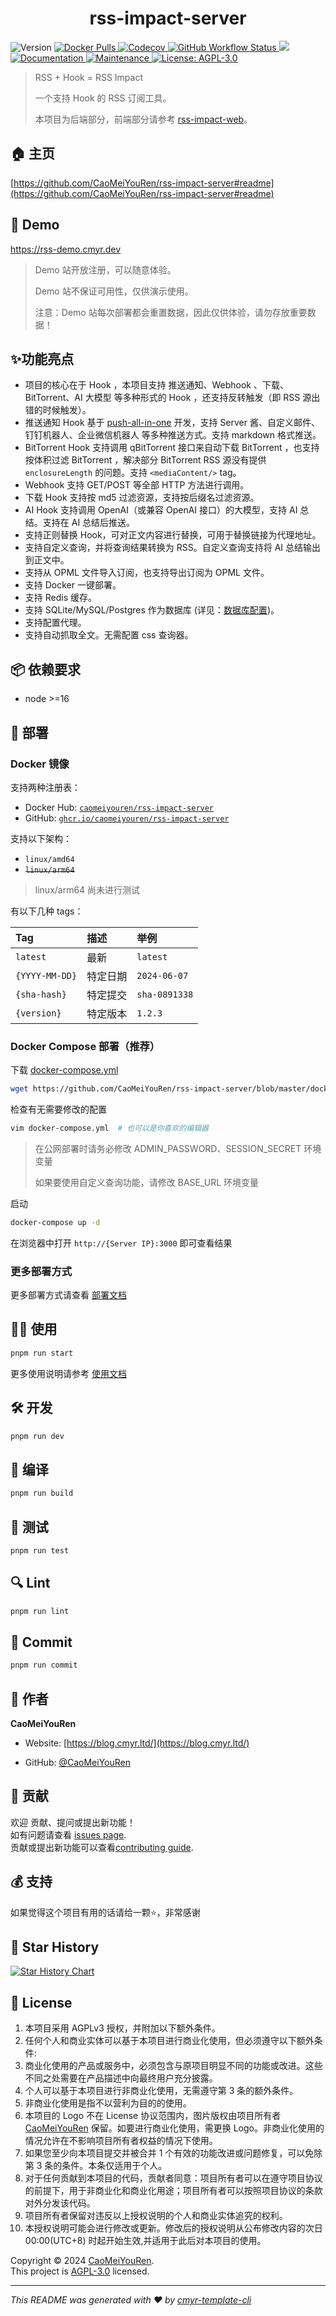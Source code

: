 <h1 align="center">rss-impact-server </h1>
<p>
  <img alt="Version" src="https://img.shields.io/github/package-json/v/CaoMeiYouRen/rss-impact-server" />
  <a href="https://hub.docker.com/r/caomeiyouren/rss-impact-server" target="_blank">
  <img alt="Docker Pulls" src="https://img.shields.io/docker/pulls/caomeiyouren/rss-impact-server">
  </a>
    <a href="https://app.codecov.io/gh/CaoMeiYouRen/rss-impact-server" target="_blank">
     <img alt="Codecov" src="https://img.shields.io/codecov/c/github/CaoMeiYouRen/rss-impact-server">
  </a>
  <a href="https://github.com/CaoMeiYouRen/rss-impact-server/actions?query=workflow%3ARelease" target="_blank">
    <img alt="GitHub Workflow Status" src="https://img.shields.io/github/actions/workflow/status/CaoMeiYouRen/rss-impact-server/release.yml?branch=master">
  </a>
  <img src="https://img.shields.io/badge/node-%3E%3D16-blue.svg" />
  <a href="https://github.com/CaoMeiYouRen/rss-impact-server#readme" target="_blank">
    <img alt="Documentation" src="https://img.shields.io/badge/documentation-yes-brightgreen.svg" />
  </a>
  <a href="https://github.com/CaoMeiYouRen/rss-impact-server/graphs/commit-activity" target="_blank">
    <img alt="Maintenance" src="https://img.shields.io/badge/Maintained%3F-yes-green.svg" />
  </a>
  <a href="https://github.com/CaoMeiYouRen/rss-impact-server/blob/master/LICENSE" target="_blank">
    <img alt="License: AGPL-3.0" src="https://img.shields.io/github/license/CaoMeiYouRen/rss-impact-server?color=yellow" />
  </a>
</p>



> RSS + Hook = RSS Impact
>
> 一个支持 Hook 的 RSS 订阅工具。
>
> 本项目为后端部分，前端部分请参考 [rss-impact-web](https://github.com/CaoMeiYouRen/rss-impact-web)。

## 🏠 主页

[https://github.com/CaoMeiYouRen/rss-impact-server#readme](https://github.com/CaoMeiYouRen/rss-impact-server#readme)

## 🌰 Demo

https://rss-demo.cmyr.dev

> Demo 站开放注册，可以随意体验。
>
> Demo 站不保证可用性，仅供演示使用。
>
> 注意：Demo 站每次部署都会重置数据，因此仅供体验，请勿存放重要数据！

## ✨功能亮点

- 项目的核心在于 Hook ，本项目支持 推送通知、Webhook 、下载、BitTorrent、AI 大模型 等多种形式的 Hook ，还支持反转触发（即 RSS 源出错的时候触发）。
- 推送通知 Hook 基于 [push-all-in-one](https://github.com/CaoMeiYouRen/push-all-in-one) 开发，支持 Server 酱、自定义邮件、钉钉机器人、企业微信机器人 等多种推送方式。支持 markdown 格式推送。
- BitTorrent Hook 支持调用 qBitTorrent 接口来自动下载 BitTorrent ，也支持按体积过滤 BitTorrent ，解决部分 BitTorrent RSS 源没有提供 `enclosureLength` 的问题。支持 `<mediaContent/>` tag。
- Webhook 支持 GET/POST 等全部 HTTP 方法进行调用。
- 下载 Hook 支持按 md5 过滤资源，支持按后缀名过滤资源。
- AI Hook 支持调用 OpenAI（或兼容 OpenAI 接口）的大模型，支持 AI 总结。支持在 AI 总结后推送。
- 支持正则替换 Hook，可对正文内容进行替换，可用于替换链接为代理地址。
- 支持自定义查询，并将查询结果转换为 RSS。自定义查询支持将 AI 总结输出到正文中。
- 支持从 OPML 文件导入订阅，也支持导出订阅为 OPML 文件。
- 支持 Docker 一键部署。
- 支持 Redis 缓存。
- 支持 SQLite/MySQL/Postgres 作为数据库 (详见：[数据库配置](https://github.com/CaoMeiYouRen/rss-impact-server/blob/master/docs/usage.md#数据库配置))。
- 支持配置代理。
- 支持自动抓取全文。无需配置 css 查询器。

## 📦 依赖要求


- node >=16

## 🚀 部署

### Docker 镜像

支持两种注册表：

- Docker Hub: [`caomeiyouren/rss-impact-server`](https://hub.docker.com/r/caomeiyouren/rss-impact-server)
- GitHub: [`ghcr.io/caomeiyouren/rss-impact-server`](https://github.com/CaoMeiYouRen/rss-impact-server/pkgs/container/rss-impact-server)

支持以下架构：

- `linux/amd64`
- ~~`linux/arm64`~~

> linux/arm64 尚未进行测试

有以下几种 tags：

| Tag            | 描述     | 举例          |
| :------------- | :------- | :------------ |
| `latest`       | 最新     | `latest`      |
| `{YYYY-MM-DD}` | 特定日期 | `2024-06-07`  |
| `{sha-hash}`   | 特定提交 | `sha-0891338` |
| `{version}`    | 特定版本 | `1.2.3`       |

### Docker Compose 部署（推荐）

下载 [docker-compose.yml](https://github.com/CaoMeiYouRen/rss-impact-server/blob/master/docker-compose.yml)

```sh
wget https://github.com/CaoMeiYouRen/rss-impact-server/blob/master/docker-compose.yml
```

检查有无需要修改的配置

```sh
vim docker-compose.yml  # 也可以是你喜欢的编辑器
```

> 在公网部署时请务必修改 ADMIN_PASSWORD、SESSION_SECRET 环境变量
>
> 如果要使用自定义查询功能，请修改 BASE_URL 环境变量

启动

```sh
docker-compose up -d
```

在浏览器中打开 `http://{Server IP}:3000` 即可查看结果

### 更多部署方式

更多部署方式请查看 [部署文档](https://github.com/CaoMeiYouRen/rss-impact-server/blob/master/docs/deploy.md)

## 👨‍💻 使用

```sh
pnpm run start
```

更多使用说明请参考 [使用文档](https://github.com/CaoMeiYouRen/rss-impact-server/blob/master/docs/usage.md)

## 🛠️ 开发

```sh
pnpm run dev
```

## 🔧 编译

```sh
pnpm run build
```

## 🧪 测试

```sh
pnpm run test
```

## 🔍 Lint

```sh
pnpm run lint
```

## 💾 Commit

```sh
pnpm run commit
```


## 👤 作者


**CaoMeiYouRen**

* Website: [https://blog.cmyr.ltd/](https://blog.cmyr.ltd/)

* GitHub: [@CaoMeiYouRen](https://github.com/CaoMeiYouRen)


## 🤝 贡献

欢迎 贡献、提问或提出新功能！<br />如有问题请查看 [issues page](https://github.com/CaoMeiYouRen/rss-impact-server/issues). <br/>贡献或提出新功能可以查看[contributing guide](https://github.com/CaoMeiYouRen/rss-impact-server/blob/master/CONTRIBUTING.md).

## 💰 支持

如果觉得这个项目有用的话请给一颗⭐️，非常感谢

## 🌟 Star History

[![Star History Chart](https://api.star-history.com/svg?repos=CaoMeiYouRen/rss-impact-server&type=Date)](https://star-history.com/#CaoMeiYouRen/rss-impact-server&Date)

## 📝 License

1. 本项目采用 AGPLv3 授权，并附加以下额外条件。
2. 任何个人和商业实体可以基于本项目进行商业化使用，但必须遵守以下额外条件:
3. 商业化使用的产品或服务中，必须包含与原项目明显不同的功能或改进。这些不同之处需要在产品描述中向最终用户充分披露。
4. 个人可以基于本项目进行非商业化使用，无需遵守第 3 条的额外条件。 
5. 非商业化使用是指不以营利为目的的使用。
6. 本项目的 Logo 不在 License 协议范围内，图片版权由项目所有者 [CaoMeiYouRen](https://github.com/CaoMeiYouRen) 保留。如要进行商业化使用，需更换 Logo。非商业化使用的情况允许在不影响项目所有者权益的情况下使用。
7. 如果您至少向本项目提交并被合并 1 个有效的功能改进或问题修复，可以免除第 3 条的条件。本条仅适用于个人。
8. 对于任何贡献到本项目的代码，贡献者同意：项目所有者可以在遵守项目协议的前提下，用于非商业化和商业化用途；项目所有者可以按照项目协议的条款对外分发该代码。
9. 项目所有者保留对违反以上授权说明的个人和商业实体追究的权利。
10. 本授权说明可能会进行修改或更新。修改后的授权说明从公布修改内容的次日 00:00(UTC+8) 时起开始生效,并适用于此后对本项目的使用。

Copyright © 2024 [CaoMeiYouRen](https://github.com/CaoMeiYouRen).<br />
This project is [AGPL-3.0](https://github.com/CaoMeiYouRen/rss-impact-server/blob/master/LICENSE) licensed.

***
_This README was generated with ❤️ by [cmyr-template-cli](https://github.com/CaoMeiYouRen/cmyr-template-cli)_
